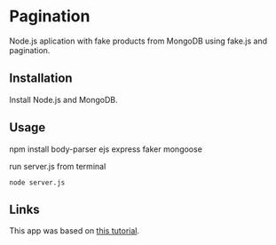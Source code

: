 # Pagination

Node.js aplication with fake products from MongoDB using fake.js and pagination.

## Installation

Install Node.js and MongoDB.

## Usage

npm install body-parser ejs express faker mongoose

run server.js from terminal 
```
node server.js
```

## Links
This app was based on [this tutorial](https://evdokimovm.github.io/javascript/nodejs/mongodb/pagination/expressjs/ejs/bootstrap/2017/08/20/create-pagination-with-nodejs-mongodb-express-and-ejs-step-by-step-from-scratch.html).